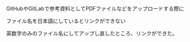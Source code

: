 GitHubやGitLabで参考資料としてPDFファイルなどをアップロードする際に

ファイル名を日本語にしているとリンクができない

英数字のみのファイル名にしてアップし直したところ、リンクができた。
